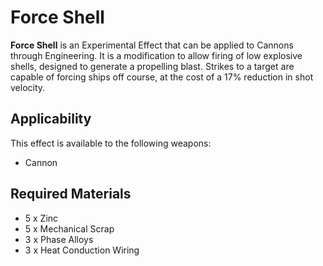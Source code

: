 # Force Shell
**Force Shell** is an Experimental Effect that can be applied to Cannons through Engineering. It is a modification to allow firing of low explosive shells, designed to generate a propelling blast. Strikes to a target are capable of forcing ships off course, at the cost of a 17% reduction in shot velocity.

## Applicability

This effect is available to the following weapons:

- Cannon

## Required Materials

- 5 x Zinc
- 5 x Mechanical Scrap
- 3 x Phase Alloys
- 3 x Heat Conduction Wiring